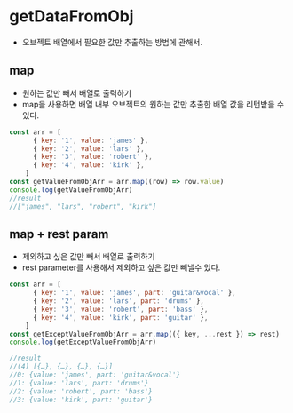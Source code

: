 # getDataFromObj
- 오브젝트 배열에서 필요한 값만 추출하는 방법에 관해서.

## map
- 원하는 값만 빼서 배열로 출력하기
- map을 사용하면 배열 내부 오브젝트의 원하는 값만 추출한 배열 값을 리턴받을 수 있다.
```js
const arr = [
      { key: '1', value: 'james' },
      { key: '2', value: 'lars' },
      { key: '3', value: 'robert' },
      { key: '4', value: 'kirk' },
    ]
const getValueFromObjArr = arr.map((row) => row.value)
console.log(getValueFromObjArr)
//result
//["james", "lars", "robert", "kirk"]
```

## map + rest param
- 제외하고 싶은 값만 빼서 배열로 출력하기
- rest parameter를 사용해서 제외하고 싶은 값만 빼낼수 있다.
```js
const arr = [
      { key: '1', value: 'james', part: 'guitar&vocal' },
      { key: '2', value: 'lars', part: 'drums' },
      { key: '3', value: 'robert', part: 'bass' },
      { key: '4', value: 'kirk', part: 'guitar' },
    ]
const getExceptValueFromObjArr = arr.map(({ key, ...rest }) => rest)
console.log(getExceptValueFromObjArr)

//result
//(4) [{…}, {…}, {…}, {…}]
//0: {value: 'james', part: 'guitar&vocal'}
//1: {value: 'lars', part: 'drums'}
//2: {value: 'robert', part: 'bass'}
//3: {value: 'kirk', part: 'guitar'}
```
